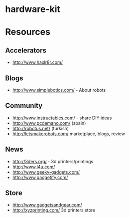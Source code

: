 # hardware-kit

# Resources

## Accelerators

* http://www.haxlr8r.com/

## Blogs

* http://www.simplebotics.com/ - About robots

## Community

* http://www.instructables.com/ - share DIY ideas
* http://www.pcdemano.com/ (spain)
* http://robotus.net/ (turkish)
* http://letsmakerobots.com/ marketplace, blogs, review

## News

* http://3ders.org/ - 3d printers/printings
* http://www.i4u.com/
* http://www.geeky-gadgets.com/
* http://www.gadgetify.com/

## Store

* http://www.gadgetsandgear.com/
* http://xyzprinting.com/ 3d printers store
